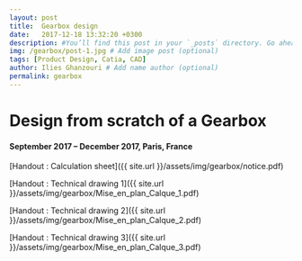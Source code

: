 ```yaml
---
layout: post
title:  Gearbox design
date:   2017-12-18 13:32:20 +0300
description: #You’ll find this post in your `_posts` directory. Go ahead and edit it and re-build the site to see your changes. # Add post description (optional)
img: /gearbox/post-1.jpg # Add image post (optional)
tags: [Product Design, Catia, CAD]
author: Ilies Ghanzouri # Add name author (optional)
permalink: gearbox
---
```


# Design from scratch of a Gearbox
#### September 2017 – December 2017, Paris, France


[Handout : Calculation sheet]({{ site.url }}/assets/img/gearbox/notice.pdf)


[Handout : Technical drawing 1]({{ site.url }}/assets/img/gearbox/Mise_en_plan_Calque_1.pdf)


[Handout : Technical drawing 2]({{ site.url }}/assets/img/gearbox/Mise_en_plan_Calque_2.pdf)



[Handout : Technical drawing 3]({{ site.url }}/assets/img/gearbox/Mise_en_plan_Calque_3.pdf)
